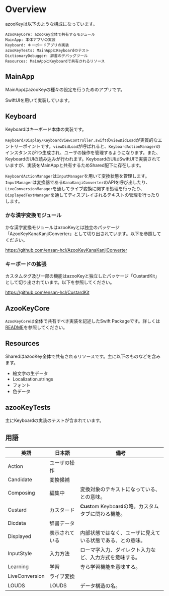 # Overview

azooKeyは以下のような構成になっています。

```
AzooKeyCore: azooKey全体で共有するモジュール
MainApp: 本体アプリの実装
Keyboard: キーボードアプリの実装
azooKeyTests: MainAppとKeyboardのテスト
DictionaryDebugger: 辞書のデバッグツール
Resources: MainAppとKeyboardで共有されるリソース
```

## MainApp

MainAppはazooKeyの種々の設定を行うためのアプリです。

SwiftUIを用いて実装しています。

## Keyboard

Keyboardはキーボード本体の実装です。

`Keyboard/Display/KeyboardViewController.swift`の`viewDidLoad`が実質的なエントリーポイントです。`viewDidLoad`が呼ばれると、`KeyboardActionManager`のインスタンスが1つ生成され、ユーザの操作を管理するようになります。また、KeyboardのUIの読み込みが行われます。KeyboardのUIはSwiftUIで実装されていますが、実装をMainAppと共有するためShared配下に存在します。

`KeyboardActionManager`は`InputManager`を用いて変換状態を管理します。`InputManager`は変換器である`KanaKanjiConverter`のAPIを呼び出したり、`LiveConversionManager`を通してライブ変換に関する処理を行ったり、`DisplayedTextManager`を通してディスプレイされるテキストの管理を行ったりします。

### かな漢字変換モジュール

かな漢字変換モジュールはazooKeyとは独立のパッケージ「AzooKeyKanaKanjiConverter」として切り出されています。以下を参照してください。

https://github.com/ensan-hcl/AzooKeyKanaKanjiConverter

### キーボードの拡張

カスタムタグ及び一部の機能はazooKeyと独立したパッケージ「CustardKit」として切り出されています。以下を参照してください。

https://github.com/ensan-hcl/CustardKit

## AzooKeyCore

`AzooKeyCore`は全体で共有すべき実装を記述したSwift Packageです。詳しくは[README](../AzooKeyCore/README.md)を参照してください。

## Resources

SharedはazooKey全体で共有されるリソースです。主に以下のものなどを含みます。

* 絵文字の生データ
* Localization.strings
* フォント
* 色データ

## azooKeyTests

主にKeyboardの実装のテストが含まれています。

## 用語

| 英語           | 日本語         | 備考                                                       |
| -------------- | -------------- | ---------------------------------------------------------- |
| Action         | ユーザの操作   |                                                            |
| Candidate      | 変換候補       |                                                            |
| Composing      | 編集中         | 変換対象のテキストになっている、との意味。                 |
| Custard        | カスタード     | **Cust**om Keybo**ard**の略。カスタムタブに関わる機能。    |
| Dicdata        | 辞書データ     |                                                            |
| Displayed      | 表示されている | 内部状態ではなく、ユーザに見えている状態である、との意味。 |
| InputStyle     | 入力方法       | ローマ字入力、ダイレクト入力など、入力方式を意味する。     |
| Learning       | 学習           | 専ら学習機能を意味する。                                   |
| LiveConversion | ライブ変換     |                                                            |
| LOUDS          | LOUDS          | データ構造の名。                                           |

